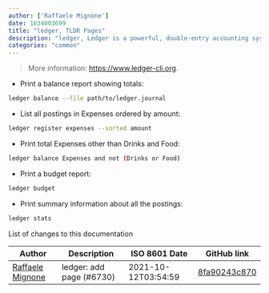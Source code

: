 ```yaml
---
author: ['Raffaele Mignone']
date: 1634003699
title: "ledger, TLDR Pages"
description: "ledger, Ledger is a powerful, double-entry accounting system that is accessed from the UNIX command-line."
categories: "common"
---
```

> More information: <https://www.ledger-cli.org>.

- Print a balance report showing totals:

```bash
ledger balance --file path/to/ledger.journal
```

- List all postings in Expenses ordered by amount:

```bash
ledger register expenses --sorted amount
```

- Print total Expenses other than Drinks and Food:

```bash
ledger balance Expenses and not (Drinks or Food)
```

- Print a budget report:

```bash
ledger budget
```

- Print summary information about all the postings:

```bash
ledger stats
```
List of changes to this documentation


Author | Description | ISO 8601 Date | GitHub link
------|-----|-----|-----
[Raffaele Mignone](mailto:github@norangeb.it) | ledger: add page (#6730) | 2021-10-12T03:54:59 | [8fa90243c870](https://github.com/tldr-pages/tldr/commit/8fa90243c870eb8d5779061a2562647c73ba114c)

